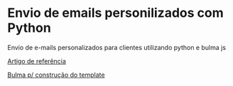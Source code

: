 # Envio de emails personilizados com Python
Envio de e-mails personalizados para clientes utilizando python e bulma js

[Artigo de referência](https://realpython.com/python-send-email/)

[Bulma p/ construção do template](https://bulma.io/)
